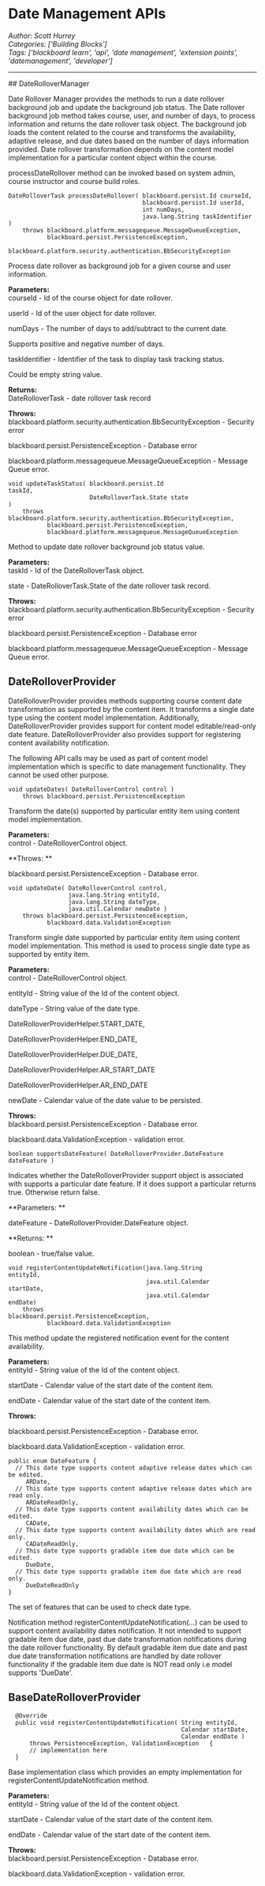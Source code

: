 # Date Management APIs
*Author: Scott Hurrey*  
*Categories: ['Building Blocks']*  
*Tags: ['blackboard learn', 'api', 'date management', 'extension points', 'datemanagement', 'developer']*  
<hr />
## DateRolloverManager

Date Rollover Manager provides the methods to run a date rollover background
job and update the background job status. The Date rollover background job
method takes course, user, and number of days, to process information and
returns the date rollover task object. The background job loads the content
related to the course and transforms the availability, adaptive release, and
due dates based on the number of days information provided. Date rollover
transformation depends on the content model implementation for a particular
content object within the course.

processDateRollover method can be invoked based on system admin, course
instructor and course build roles.

    DateRolloverTask processDateRollover( blackboard.persist.Id courseId,
                                          blackboard.persist.Id userId,
                                          int numDays,
                                          java.lang.String taskIdentifier )
        throws blackboard.platform.messagequeue.MessageQueueException,
               blackboard.persist.PersistenceException,
               blackboard.platform.security.authentication.BbSecurityException

Process date rollover as background job for a given course and user
information.

**Parameters:**  
courseId - Id of the course object for date rollover.

userId - Id of the user object for date rollover.

numDays - The number of days to add/subtract to the current date.

Supports positive and negative number of days.

taskIdentifier - Identifier of the task to display task tracking status.

Could be empty string value.

**Returns:**  
DateRolloverTask - date rollover task record

**Throws:**  
blackboard.platform.security.authentication.BbSecurityException - Security
error

blackboard.persist.PersistenceException - Database error

blackboard.platform.messagequeue.MessageQueueException - Message Queue error.

    void updateTaskStatus( blackboard.persist.Id taskId,                    
                           DateRolloverTask.State state )                      
        throws blackboard.platform.security.authentication.BbSecurityException,
               blackboard.persist.PersistenceException,
               blackboard.platform.messagequeue.MessageQueueException

Method to update date rollover background job status value.

**Parameters:**  
taskId - Id of the DateRolloverTask object.

state - DateRolloverTask.State of the date rollover task record.

**Throws:**  
blackboard.platform.security.authentication.BbSecurityException - Security
error

blackboard.persist.PersistenceException - Database error

blackboard.platform.messagequeue.MessageQueueException - Message Queue error.

###

## DateRolloverProvider

DateRolloverProvider provides methods supporting course content date
transformation as supported by the content item. It transforms a single date
type using the content model implementation. Additionally,
DateRolloverProvider provides support for content model editable/read-only
date feature. DateRolloverProvider also provides support for registering
content availability notification.

The following API calls may be used as part of content model implementation
which is specific to date management functionality. They cannot be used other
purpose.

    void updateDates( DateRolloverControl control )
        throws blackboard.persist.PersistenceException

Transform the date(s) supported by particular entity item using content model
implementation.

**Parameters:**  
control - DateRolloverControl object.

**Throws: **

blackboard.persist.PersistenceException - Database error.

    void updateDate( DateRolloverControl control,
                     java.lang.String entityId,              
                     java.lang.String dateType,              
                     java.util.Calendar newDate )                
        throws blackboard.persist.PersistenceException,
               blackboard.data.ValidationException

Transform single date supported by particular entity item using content model
implementation. This method is used to process single date type as supported
by entity item.

**Parameters:**  
control - DateRolloverControl object.

entityId - String value of the Id of the content object.

dateType - String value of the date type.

DateRolloverProviderHelper.START_DATE,

DateRolloverProviderHelper.END_DATE,

DateRolloverProviderHelper.DUE_DATE,

DateRolloverProviderHelper.AR_START_DATE

DateRolloverProviderHelper.AR_END_DATE

newDate - Calendar value of the date value to be persisted.

**Throws:**  
blackboard.persist.PersistenceException - Database error.

blackboard.data.ValidationException - validation error.

    boolean supportsDateFeature( DateRolloverProvider.DateFeature dateFeature )

Indicates whether the DateRolloverProvider support object is associated with
supports a particular date feature. If it does support a particular returns
true. Otherwise return false.

**Parameters: **

dateFeature - DateRolloverProvider.DateFeature object.

**Returns: **

boolean - true/false value.

    void registerContentUpdateNotification(java.lang.String entityId,                                     
                                           java.util.Calendar startDate,                                                  
                                           java.util.Calendar endDate)                                       
        throws blackboard.persist.PersistenceException,                                             
               blackboard.data.ValidationException

This method update the registered notification event for the content
availability.

**Parameters:**  
entityId - String value of the Id of the content object.

startDate - Calendar value of the start date of the content item.

endDate - Calendar value of the start date of the content item.

**Throws:**

blackboard.persist.PersistenceException - Database error.

blackboard.data.ValidationException - validation error.

    public enum DateFeature {
      // This date type supports content adaptive release dates which can be edited.  
         ARDate,   
      // This date type supports content adaptive release dates which are read only.
         ARDateReadOnly,   
      // This date type supports content availability dates which can be edited.   
         CADate,   
      // This date type supports content availability dates which are read only.   
         CADateReadOnly,   
      // This date type supports gradable item due date which can be edited.   
         DueDate,   
      // This date type supports gradable item due date which are read only.   
         DueDateReadOnly 
    }

The set of features that can be used to check date type.

Notification method registerContentUpdateNotification(...) can be used to
support content availability dates notification. It not intended to support
gradable item due date, past due date transformation notifications during the
date rollover functionality. By default gradable item due date and past due
date transformation notifications are handled by date rollover functionality
if the gradable item due date is NOT read only i.e model supports 'DueDate'.

## BaseDateRolloverProvider

      @Override  
      public void registerContentUpdateNotification( String entityId,
                                                     Calendar startDate,
                                                     Calendar endDate )    
          throws PersistenceException, ValidationException   {  
          // implementation here
      }

Base implementation class which provides an empty implementation for
registerContentUpdateNotification method.

**Parameters:**  
entityId - String value of the Id of the content object.

startDate - Calendar value of the start date of the content item.

endDate - Calendar value of the start date of the content item.

**Throws:**  
blackboard.persist.PersistenceException - Database error.

blackboard.data.ValidationException - validation error.

